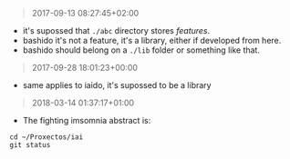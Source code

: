 
> 2017-09-13 08:27:45+02:00

- it's supossed that `./abc` directory stores *features*.
- bashido it's not a feature, it's a library, either if developed from here.
- bashido should belong on a `./lib` folder or something like that.


> 2017-09-28 18:01:23+00:00

- same applies to iaido, it's supossed to be a library

> 2018-03-14 01:37:17+01:00

- The fighting imsomnia abstract is:
```
cd ~/Proxectos/iai
git status
```
